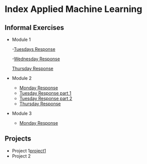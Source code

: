 # Index Applied Machine Learning

## Informal Exercises
- Module 1
  
  -[Tuesdays Response](tues1.md)
  
  -[Wednesday Response](wed1.md)
  
   [Thursday Response](thur1.md)

  
- Module 2
  - [Monday Response](week2/mon2.md)
  - [Tuesday Response part 1](week2/tue2.md)
  - [Tuesday Response part 2](week2/tue2_part2.md)
  - [Thursday Response](week2/thur2.md)

- Module 3
  - [Monday Response](week3/mon3.md)



## Projects

- Project 1[project1](projects/project1/project1_revised.md)
- Project 2